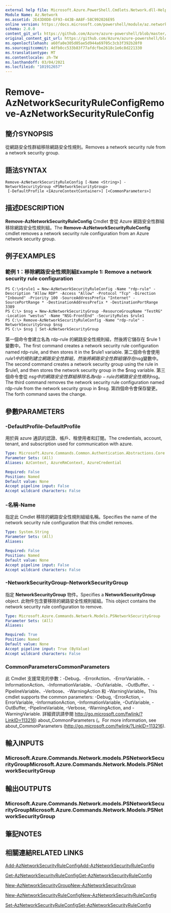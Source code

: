 ```yaml
---
external help file: Microsoft.Azure.PowerShell.Cmdlets.Network.dll-Help.xml
Module Name: Az.Network
ms.assetid: 2E43D0D8-EF93-443B-AA8F-58C992026E95
online version: https://docs.microsoft.com/powershell/module/az.network/remove-aznetworksecurityruleconfig
schema: 2.0.0
content_git_url: https://github.com/Azure/azure-powershell/blob/master/src/Network/Network/help/Remove-AzNetworkSecurityRuleConfig.md
original_content_git_url: https://github.com/Azure/azure-powershell/blob/master/src/Network/Network/help/Remove-AzNetworkSecurityRuleConfig.md
ms.openlocfilehash: a60fa0e305d05ae5d944a69705c3cb3f392b28f0
ms.sourcegitcommit: 4dfb0cc533b83f77afdcfbe2618c1e6c8d221330
ms.translationtype: MT
ms.contentlocale: zh-TW
ms.lasthandoff: 03/04/2021
ms.locfileid: "101912657"
---
```

# <span data-ttu-id="cc0f0-101">Remove-AzNetworkSecurityRuleConfig</span><span class="sxs-lookup"><span data-stu-id="cc0f0-101">Remove-AzNetworkSecurityRuleConfig</span></span>

## <span data-ttu-id="cc0f0-102">簡介</span><span class="sxs-lookup"><span data-stu-id="cc0f0-102">SYNOPSIS</span></span>
<span data-ttu-id="cc0f0-103">從網路安全性群組移除網路安全性規則。</span><span class="sxs-lookup"><span data-stu-id="cc0f0-103">Removes a network security rule from a network security group.</span></span>

## <span data-ttu-id="cc0f0-104">語法</span><span class="sxs-lookup"><span data-stu-id="cc0f0-104">SYNTAX</span></span>

```
Remove-AzNetworkSecurityRuleConfig [-Name <String>] -NetworkSecurityGroup <PSNetworkSecurityGroup>
 [-DefaultProfile <IAzureContextContainer>] [<CommonParameters>]
```

## <span data-ttu-id="cc0f0-105">描述</span><span class="sxs-lookup"><span data-stu-id="cc0f0-105">DESCRIPTION</span></span>
<span data-ttu-id="cc0f0-106">**Remove-AzNetworkSecurityRuleConfig** Cmdlet 會從 Azure 網路安全性群組移除網路安全性規則組。</span><span class="sxs-lookup"><span data-stu-id="cc0f0-106">The **Remove-AzNetworkSecurityRuleConfig** cmdlet removes a network security rule configuration from an Azure network security group.</span></span>

## <span data-ttu-id="cc0f0-107">例子</span><span class="sxs-lookup"><span data-stu-id="cc0f0-107">EXAMPLES</span></span>

### <span data-ttu-id="cc0f0-108">範例 1：移除網路安全性規則組</span><span class="sxs-lookup"><span data-stu-id="cc0f0-108">Example 1: Remove a network security rule configuration</span></span>
```
PS C:\>$rule1 = New-AzNetworkSecurityRuleConfig -Name "rdp-rule" -Description "Allow RDP" -Access "Allow" -Protocol "Tcp" -Direction "Inbound" -Priority 100 -SourceAddressPrefix "Internet" -SourcePortRange * -DestinationAddressPrefix * -DestinationPortRange 3389
PS C:\> $nsg = New-AzNetworkSecurityGroup -ResourceGroupName "TestRG" -Location "westus" -Name "NSG-FrontEnd" -SecurityRules $rule1
PS C:\> Remove-AzNetworkSecurityRuleConfig -Name "rdp-rule" -NetworkSecurityGroup $nsg
PS C:\> $nsg | Set-AzNetworkSecurityGroup
```

<span data-ttu-id="cc0f0-109">第一個命令會建立名為 rdp-rule 的網路安全性規則組，然後將它儲存在 $rule 1 變數中。</span><span class="sxs-lookup"><span data-stu-id="cc0f0-109">The first command creates a network security rule configuration named rdp-rule, and then stores it in the $rule1 variable.</span></span>
<span data-ttu-id="cc0f0-110">第二個命令會使用 $rule 1 中的規則建立網路安全性群組，然後將網路安全性群組儲存在$nsg變數中。</span><span class="sxs-lookup"><span data-stu-id="cc0f0-110">The second command creates a network security group using the rule in $rule1, and then stores the network security group in the $nsg variable.</span></span>
<span data-ttu-id="cc0f0-111">第三個命令會從 $nsg 中的網路安全性群組移除名為 rdp-rule 的網路安全性規則$nsg。</span><span class="sxs-lookup"><span data-stu-id="cc0f0-111">The third command removes the network security rule configuration named rdp-rule from the network security group in $nsg.</span></span>
<span data-ttu-id="cc0f0-112">第四個命令會保存變更。</span><span class="sxs-lookup"><span data-stu-id="cc0f0-112">The forth command saves the change.</span></span>

## <span data-ttu-id="cc0f0-113">參數</span><span class="sxs-lookup"><span data-stu-id="cc0f0-113">PARAMETERS</span></span>

### <span data-ttu-id="cc0f0-114">-DefaultProfile</span><span class="sxs-lookup"><span data-stu-id="cc0f0-114">-DefaultProfile</span></span>
<span data-ttu-id="cc0f0-115">用於與 azure 通訊的認證、帳戶、租使用者和訂閱。</span><span class="sxs-lookup"><span data-stu-id="cc0f0-115">The credentials, account, tenant, and subscription used for communication with azure.</span></span>

```yaml
Type: Microsoft.Azure.Commands.Common.Authentication.Abstractions.Core.IAzureContextContainer
Parameter Sets: (All)
Aliases: AzContext, AzureRmContext, AzureCredential

Required: False
Position: Named
Default value: None
Accept pipeline input: False
Accept wildcard characters: False
```

### <span data-ttu-id="cc0f0-116">-名稱</span><span class="sxs-lookup"><span data-stu-id="cc0f0-116">-Name</span></span>
<span data-ttu-id="cc0f0-117">指定此 Cmdlet 移除的網路安全性規則組組名稱。</span><span class="sxs-lookup"><span data-stu-id="cc0f0-117">Specifies the name of the network security rule configuration that this cmdlet removes.</span></span>

```yaml
Type: System.String
Parameter Sets: (All)
Aliases:

Required: False
Position: Named
Default value: None
Accept pipeline input: False
Accept wildcard characters: False
```

### <span data-ttu-id="cc0f0-118">-NetworkSecurityGroup</span><span class="sxs-lookup"><span data-stu-id="cc0f0-118">-NetworkSecurityGroup</span></span>
<span data-ttu-id="cc0f0-119">指定 **NetworkSecurityGroup** 物件。</span><span class="sxs-lookup"><span data-stu-id="cc0f0-119">Specifies a **NetworkSecurityGroup** object.</span></span>
<span data-ttu-id="cc0f0-120">此物件包含要移除的網路安全性規則組組。</span><span class="sxs-lookup"><span data-stu-id="cc0f0-120">This object contains the network security rule configuration to remove.</span></span>

```yaml
Type: Microsoft.Azure.Commands.Network.Models.PSNetworkSecurityGroup
Parameter Sets: (All)
Aliases:

Required: True
Position: Named
Default value: None
Accept pipeline input: True (ByValue)
Accept wildcard characters: False
```

### <span data-ttu-id="cc0f0-121">CommonParameters</span><span class="sxs-lookup"><span data-stu-id="cc0f0-121">CommonParameters</span></span>
<span data-ttu-id="cc0f0-122">此 Cmdlet 支援常見的參數：-Debug、-ErrorAction、-ErrorVariable、-InformationAction、-InformationVariable、-OutVariable、-OutBuffer、-PipelineVariable、-Verbose、-WarningAction 和 -WarningVariable。</span><span class="sxs-lookup"><span data-stu-id="cc0f0-122">This cmdlet supports the common parameters: -Debug, -ErrorAction, -ErrorVariable, -InformationAction, -InformationVariable, -OutVariable, -OutBuffer, -PipelineVariable, -Verbose, -WarningAction, and -WarningVariable.</span></span> <span data-ttu-id="cc0f0-123">詳細資訊請參閱 http://go.microsoft.com/fwlink/?LinkID=113216) about_CommonParameters (。</span><span class="sxs-lookup"><span data-stu-id="cc0f0-123">For more information, see about_CommonParameters (http://go.microsoft.com/fwlink/?LinkID=113216).</span></span>

## <span data-ttu-id="cc0f0-124">輸入</span><span class="sxs-lookup"><span data-stu-id="cc0f0-124">INPUTS</span></span>

### <span data-ttu-id="cc0f0-125">Microsoft.Azure.Commands.Network.models.PSNetworkSecurityGroup</span><span class="sxs-lookup"><span data-stu-id="cc0f0-125">Microsoft.Azure.Commands.Network.Models.PSNetworkSecurityGroup</span></span>

## <span data-ttu-id="cc0f0-126">輸出</span><span class="sxs-lookup"><span data-stu-id="cc0f0-126">OUTPUTS</span></span>

### <span data-ttu-id="cc0f0-127">Microsoft.Azure.Commands.Network.models.PSNetworkSecurityGroup</span><span class="sxs-lookup"><span data-stu-id="cc0f0-127">Microsoft.Azure.Commands.Network.Models.PSNetworkSecurityGroup</span></span>

## <span data-ttu-id="cc0f0-128">筆記</span><span class="sxs-lookup"><span data-stu-id="cc0f0-128">NOTES</span></span>

## <span data-ttu-id="cc0f0-129">相關連結</span><span class="sxs-lookup"><span data-stu-id="cc0f0-129">RELATED LINKS</span></span>

[<span data-ttu-id="cc0f0-130">Add-AzNetworkSecurityRuleConfig</span><span class="sxs-lookup"><span data-stu-id="cc0f0-130">Add-AzNetworkSecurityRuleConfig</span></span>](./Add-AzNetworkSecurityRuleConfig.md)

[<span data-ttu-id="cc0f0-131">Get-AzNetworkSecurityRuleConfig</span><span class="sxs-lookup"><span data-stu-id="cc0f0-131">Get-AzNetworkSecurityRuleConfig</span></span>](./Get-AzNetworkSecurityRuleConfig.md)

[<span data-ttu-id="cc0f0-132">New-AzNetworkSecurityGroup</span><span class="sxs-lookup"><span data-stu-id="cc0f0-132">New-AzNetworkSecurityGroup</span></span>](./New-AzNetworkSecurityGroup.md)

[<span data-ttu-id="cc0f0-133">New-AzNetworkSecurityRuleConfig</span><span class="sxs-lookup"><span data-stu-id="cc0f0-133">New-AzNetworkSecurityRuleConfig</span></span>](./New-AzNetworkSecurityRuleConfig.md)

[<span data-ttu-id="cc0f0-134">Set-AzNetworkSecurityRuleConfig</span><span class="sxs-lookup"><span data-stu-id="cc0f0-134">Set-AzNetworkSecurityRuleConfig</span></span>](./Set-AzNetworkSecurityRuleConfig.md)


